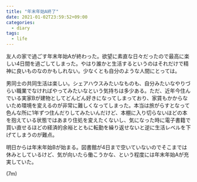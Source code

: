 ```yaml
---
title: "年末年始A終了"
date: 2021-01-02T23:59:52+09:00
categories:
  - diary
tags:
  - life
---
```


友人の家で過ごす年末年始Aが終わった。欲望に素直な日々だったので最高に楽しい4日間を過ごしてしまった。やはり誰かと生活するというのはそれだけで精神に良いものなのかもしれない。少なくとも自分のような人間にとっては。

男同士の共同生活は楽しい。シェアハウスみたいなものも、自分みたいなやりづらい職業でなければやってみたいなという気持ちは多少ある。ただ、近年今住んでいる実家Bが建物としてどんどん好きになってしまっており、家賃もかからないため環境を変えるのが非常に難しくなってしまった。本当は旅がらすとなって色んな所に1年ずつ住んだりしてみたいんだけど、本棚に入り切らないほどの本を抱えている状態ではあまり住処を変えたくないし、気になった時に電子書籍で買い直せるほどの経済的余裕とともに転勤を繰り返せないと逆に生活レベルを下げてしまうのが難点。

明日からは年末年始Bが始まる。図書館が4日まで空いていないのでそこまでは休みとしているけど、気が向いたら働こうかな、という程度には年末年始Aが充実していた。

(7m)